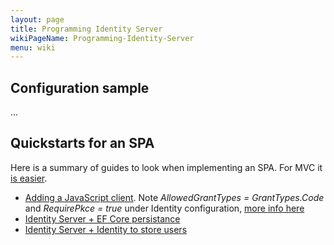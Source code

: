 ```yaml
---
layout: page
title: Programming Identity Server
wikiPageName: Programming-Identity-Server
menu: wiki
---
```


## Configuration sample

...

## Quickstarts for an SPA

Here is a summary of guides to look when implementing an SPA. For MVC it [is easier](http://docs.identityserver.io/en/latest/quickstarts/2_interactive_aspnetcore.html).

* [Adding a JavaScript client](http://docs.identityserver.io/en/aspnetcore2/quickstarts/6_javascript_client.html). Note  *AllowedGrantTypes = GrantTypes.Code* and *RequirePkce = true* under Identity configuration, [more info here](http://docs.identityserver.io/en/latest/topics/grant_types.html#interactive-clients)
* [Identity Server + EF Core persistance](http://docs.identityserver.io/en/aspnetcore2/quickstarts/7_entity_framework.html)
* [Identity Server + Identity to store users](http://docs.identityserver.io/en/aspnetcore2/quickstarts/8_aspnet_identity.html)
